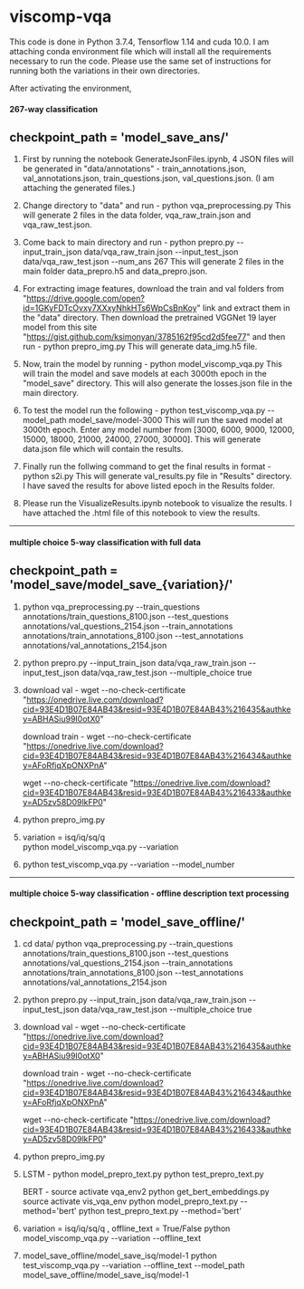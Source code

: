 # viscomp-vqa
This code is done in Python 3.7.4, Tensorflow 1.14 and cuda 10.0. I am attaching conda environment file which will install all the requirements necessary to run the code. Please use the same set of instructions for running both the variations in their own directories.

After activating the environment, 

#### 267-way classification 
## checkpoint_path = 'model_save_ans/'

1. First by running the notebook GenerateJsonFiles.ipynb, 4 JSON files will be generated in "data/annotations" - train_annotations.json, val_annotations.json, train_questions.json, val_questions.json. (I am attaching the generated files.)

2. Change directory to "data" and run -
		python vqa_preprocessing.py
	This will generate 2 files in the data folder, vqa_raw_train.json and vqa_raw_test.json.

3. Come back to main directory and run - 
		python prepro.py --input_train_json data/vqa_raw_train.json --input_test_json data/vqa_raw_test.json --num_ans 267
	This will generate 2 files in the main folder data_prepro.h5 and data_prepro.json.

4. For extracting image features, download the train and val folders from "https://drive.google.com/open?id=1GKyFDTcOvxy7XXxyNhkHTs6WpCsBnKoy" link and extract them in the "data" directory. Then download the pretrained VGGNet 19 layer model from this site "https://gist.github.com/ksimonyan/3785162f95cd2d5fee77" and then run -
		python prepro_img.py
	This will generate data_img.h5 file. 

5. Now, train the model by running - 
		python model_viscomp_vqa.py
	This will train the model and save models at each 3000th epoch in the "model_save" directory. This will also generate the losses.json file in the main directory.

6. To test the model run the following -
		python test_viscomp_vqa.py --model_path model_save/model-3000
	This will run the saved model at 3000th epoch. Enter any model number from [3000, 6000, 9000, 12000, 15000, 18000, 21000, 24000, 27000, 30000]. This will generate data.json file which will contain the results. 

7. Finally run the follwing command to get the final results in format -
		python s2i.py
	This will generate val_results.py file in "Results" directory. I have saved the results for above listed epoch in the Results folder. 

8. Please run the VisualizeResults.ipynb notebook to visualize the results. I have attached the .html file of this notebook to view the results. 


-----------------------------------------------------------------------------------------------------------------------------
#### multiple choice 5-way classification with full data 
## checkpoint_path = 'model_save/model_save_{variation}/'
1.
 	python vqa_preprocessing.py --train_questions annotations/train_questions_8100.json --test_questions annotations/val_questions_2154.json --train_annotations annotations/train_annotations_8100.json --test_annotations annotations/val_annotations_2154.json

2. 
	python prepro.py --input_train_json data/vqa_raw_train.json --input_test_json data/vqa_raw_test.json --multiple_choice true

3. download val -
	wget --no-check-certificate "https://onedrive.live.com/download?cid=93E4D1B07E84AB43&resid=93E4D1B07E84AB43%216435&authkey=ABHASiu99I0otX0"

	download train -
	wget --no-check-certificate "https://onedrive.live.com/download?cid=93E4D1B07E84AB43&resid=93E4D1B07E84AB43%216434&authkey=AFoRfjqXpONXPnA"

	wget --no-check-certificate "https://onedrive.live.com/download?cid=93E4D1B07E84AB43&resid=93E4D1B07E84AB43%216433&authkey=AD5zv58D09lkFP0"

4. 
	python prepro_img.py

5. variation = isq/iq/sq/q  
	python model_viscomp_vqa.py --variation 

6. 
	python test_viscomp_vqa.py --variation --model_number

-----------------------------------------------------------------------------------------------------------------------------
#### multiple choice 5-way classification - offline description text processing
## checkpoint_path = 'model_save_offline/'
1.
	cd data/
 	python vqa_preprocessing.py --train_questions annotations/train_questions_8100.json --test_questions annotations/val_questions_2154.json --train_annotations annotations/train_annotations_8100.json --test_annotations annotations/val_annotations_2154.json

2. 
	python prepro.py --input_train_json data/vqa_raw_train.json --input_test_json data/vqa_raw_test.json --multiple_choice true 

3. download val -
	wget --no-check-certificate "https://onedrive.live.com/download?cid=93E4D1B07E84AB43&resid=93E4D1B07E84AB43%216435&authkey=ABHASiu99I0otX0"

	download train -
	wget --no-check-certificate "https://onedrive.live.com/download?cid=93E4D1B07E84AB43&resid=93E4D1B07E84AB43%216434&authkey=AFoRfjqXpONXPnA"

	wget --no-check-certificate "https://onedrive.live.com/download?cid=93E4D1B07E84AB43&resid=93E4D1B07E84AB43%216433&authkey=AD5zv58D09lkFP0"

4. 
	python prepro_img.py
 
5. LSTM -
	python model_prepro_text.py
	python test_prepro_text.py
   
   BERT -
   	source activate vqa_env2
   	python get_bert_embeddings.py
   	source activate vis_vqa_env
   	python model_prepro_text.py --method='bert'
	python test_prepro_text.py --method='bert'

6. variation = isq/iq/sq/q  , offline_text = True/False
	python model_viscomp_vqa.py --variation --offline_text

7. model_save_offline/model_save_isq/model-1
	python test_viscomp_vqa.py --variation --offline_text --model_path model_save_offline/model_save_isq/model-1
